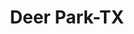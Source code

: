 ---
title: Deer Park-TX
slug: deer-park-tx
f_state:
- cms/state/texas.md
f_locations:
- cms/payday-loan/advance-america-2924.md
- cms/payday-loan/check-go-10113.md
- cms/payday-loan/deer-park-check-cashing-15722.md
- cms/payday-loan/p-and-m-check-cashing-service-23374.md
updated-on: '2024-05-30T13:41:28.615Z'
created-on: '2024-05-30T13:41:28.615Z'
published-on: '2024-05-30T13:54:32.469Z'
f_city: Deer Park
layout: '[city].html'
tags: city
---
